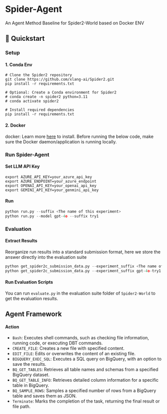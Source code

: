 # Spider-Agent

An Agent Method Baseline for Spider2-World based on Docker ENV


## 🚀 Quickstart

### Setup

#### 1. Conda Env
```
# Clone the Spider2 repository
git clone https://github.com/xlang-ai/Spider2.git
pip install -r requirements.txt

# Optional: Create a Conda environment for Spider2
# conda create -n spider2 python=3.11
# conda activate spider2

# Install required dependencies
pip install -r requirements.txt
```
#### 2. Docker

docker: Learn more [here](https://docs.docker.com/get-started/get-docker/) to install. Before running the below code, make sure the Docker daemon/application is running locally.


### Run Spider-Agent

#### Set LLM API Key

```
export AZURE_API_KEY=your_azure_api_key
export AZURE_ENDPOINT=your_azure_endpoint
export OPENAI_API_KEY=your_openai_api_key
export GEMINI_API_KEY=your_genmini_api_key
```

#### Run 


```python
python run.py --suffix <The name of this experiment>
python run.py --model gpt-4o --suffix try1
```



### Evaluation

#### Extract Results

Reorganize run results into a standard submission format, here we store the answer directly into the evaluation suite

```python
python get_spider2c_submission_data.py --experiment_suffix <The name of this experiment> --results_folder_name <Standard Submission Folders>
python get_spider2c_submission_data.py --experiment_suffix gpt-4o-try1 --results_folder_name ../Spider2-World/evaluation_suite/gpt-4o-try1
```

#### Run Evaluation Scripts

You can run `evaluate.py` in the evaluation suite folder of `Spider2-World` to get the evaluation results.


## Agent Framework

#### Action

- `Bash`: Executes shell commands, such as checking file information, running code, or executing DBT commands.
- `CREATE_FILE`: Creates a new file with specified content.
- `EDIT_FILE`: Edits or overwrites the content of an existing file.
- `BIGQUERY_EXEC_SQL`: Executes a SQL query on BigQuery, with an option to save the results.
- `BQ_GET_TABLES`: Retrieves all table names and schemas from a specified BigQuery dataset.
- `BQ_GET_TABLE_INFO`: Retrieves detailed column information for a specific table in BigQuery.
- `BQ_SAMPLE_ROWS`: Samples a specified number of rows from a BigQuery table and saves them as JSON.
- `Terminate`: Marks the completion of the task, returning the final result or file path.


